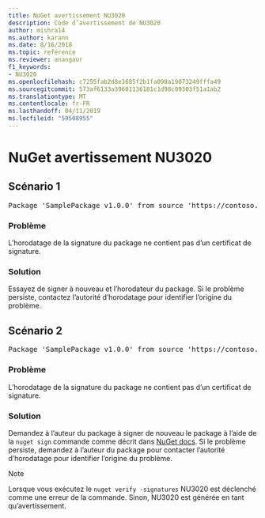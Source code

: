 ```yaml
---
title: NuGet avertissement NU3020
description: Code d’avertissement de NU3020
author: mishra14
ms.author: karann
ms.date: 8/16/2018
ms.topic: reference
ms.reviewer: anangaur
f1_keywords:
- NU3020
ms.openlocfilehash: c7255fab2d8e3685f2b1fa098a19073249fffa49
ms.sourcegitcommit: 573af6133a39601136181c1d98c09303f51a1ab2
ms.translationtype: MT
ms.contentlocale: fr-FR
ms.lasthandoff: 04/11/2019
ms.locfileid: "59508955"
---
```

# <a name="nuget-warning-nu3020"></a>NuGet avertissement NU3020

## <a name="scenario-1"></a>Scénario 1

<pre>Package 'SamplePackage v1.0.0' from source 'https://contoso.com/index.json': The timestamp does not have a signing certificate.</pre>

### <a name="issue"></a>Problème

L’horodatage de la signature du package ne contient pas d’un certificat de signature.


### <a name="solution"></a>Solution

Essayez de signer à nouveau et l’horodateur du package. Si le problème persiste, contactez l’autorité d’horodatage pour identifier l’origine du problème.



## <a name="scenario-2"></a>Scénario 2

<pre>Package 'SamplePackage v1.0.0' from source 'https://contoso.com/index.json': The primary signature's timestamp does not have a signing certificate.</pre>

### <a name="issue"></a>Problème

L’horodatage de la signature du package ne contient pas d’un certificat de signature.


### <a name="solution"></a>Solution

Demandez à l’auteur du package à signer de nouveau le package à l’aide de la `nuget sign` commande comme décrit dans [NuGet docs](https://docs.microsoft.com/en-us/nuget/create-packages/sign-a-package). Si le problème persiste, demandez à l’auteur du package pour contacter l’autorité d’horodatage pour identifier l’origine du problème.


> [!Note]
> Lorsque vous exécutez le `nuget verify -signatures` NU3020 est déclenché comme une erreur de la commande. Sinon, NU3020 est générée en tant qu’avertissement.